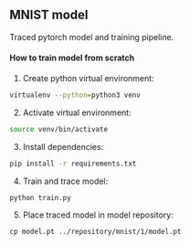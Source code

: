 ## MNIST model

Traced pytorch model and training pipeline.

#### How to train model from scratch

1. Create python virtual environment:
```bash
virtualenv --python=python3 venv
```

2. Activate virtual environment:
```bash
source venv/bin/activate
```

3. Install dependencies:
```bash
pip install -r requirements.txt
```

4. Train and trace model:
```
python train.py
```

5. Place traced model in model repository:
```
cp model.pt ../repository/mnist/1/model.pt
```
